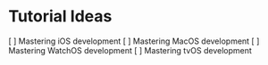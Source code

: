 # Tutorial Ideas
[ ] Mastering iOS development
[ ] Mastering MacOS development
[ ] Mastering WatchOS development
[ ] Mastering tvOS development

